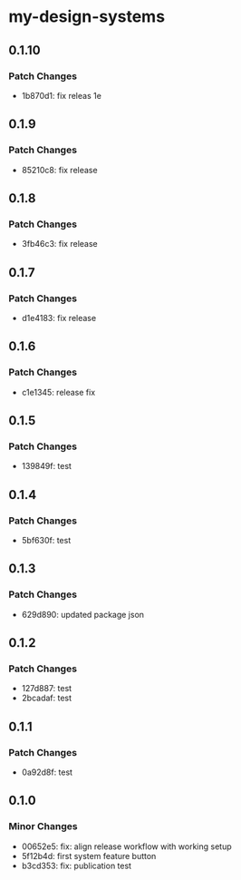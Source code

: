 # my-design-systems

## 0.1.10

### Patch Changes

- 1b870d1: fix releas 1e

## 0.1.9

### Patch Changes

- 85210c8: fix release

## 0.1.8

### Patch Changes

- 3fb46c3: fix release

## 0.1.7

### Patch Changes

- d1e4183: fix release

## 0.1.6

### Patch Changes

- c1e1345: release fix

## 0.1.5

### Patch Changes

- 139849f: test

## 0.1.4

### Patch Changes

- 5bf630f: test

## 0.1.3

### Patch Changes

- 629d890: updated package json

## 0.1.2

### Patch Changes

- 127d887: test
- 2bcadaf: test

## 0.1.1

### Patch Changes

- 0a92d8f: test

## 0.1.0

### Minor Changes

- 00652e5: fix: align release workflow with working setup
- 5f12b4d: first system feature button
- b3cd353: fix: publication test
